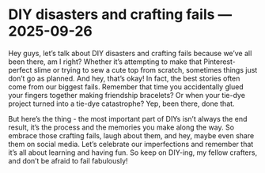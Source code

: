 # DIY disasters and crafting fails — 2025-09-26

Hey guys, let’s talk about DIY disasters and crafting fails because we’ve all been there, am I right? Whether it’s attempting to make that Pinterest-perfect slime or trying to sew a cute top from scratch, sometimes things just don’t go as planned. And hey, that’s okay! In fact, the best stories often come from our biggest fails. Remember that time you accidentally glued your fingers together making friendship bracelets? Or when your tie-dye project turned into a tie-dye catastrophe? Yep, been there, done that.

But here’s the thing - the most important part of DIYs isn’t always the end result, it’s the process and the memories you make along the way. So embrace those crafting fails, laugh about them, and hey, maybe even share them on social media. Let’s celebrate our imperfections and remember that it’s all about learning and having fun. So keep on DIY-ing, my fellow crafters, and don’t be afraid to fail fabulously!